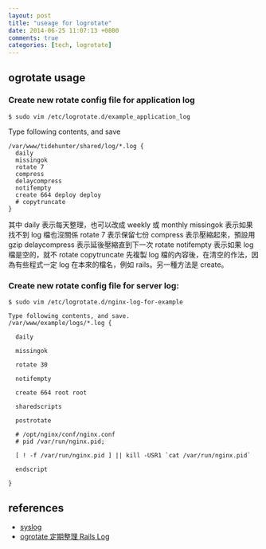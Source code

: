 ```yaml
---
layout: post
title: "useage for logrotate"
date: 2014-06-25 11:07:13 +0800
comments: true
categories: [tech, logrotate]
---
```


## ogrotate usage

### Create new rotate config file for application log

<!-- more -->

`$ sudo vim /etc/logrotate.d/example_application_log`

Type following contents, and save

```
/var/www/tidehunter/shared/log/*.log {
  daily
  missingok
  rotate 7
  compress
  delaycompress
  notifempty
  create 664 deploy deploy
  # copytruncate
}

```

其中 daily 表示每天整理，也可以改成 weekly 或 monthly
missingok 表示如果找不到 log 檔也沒關係
rotate 7 表示保留七份
compress 表示壓縮起來，預設用 gzip
delaycompress 表示延後壓縮直到下一次 rotate
notifempty 表示如果 log 檔是空的，就不 rotate
copytruncate 先複製 log 檔的內容後，在清空的作法，因為有些程式一定 log 在本來的檔名，例如 rails。另一種方法是 create。

### Create new rotate config file for server log:

```
$ sudo vim /etc/logrotate.d/nginx-log-for-example

Type following contents, and save.
/var/www/example/logs/*.log {

  daily

  missingok

  rotate 30

  notifempty

  create 664 root root

  sharedscripts

  postrotate

  # /opt/nginx/conf/nginx.conf
  # pid /var/run/nginx.pid;

  [ ! -f /var/run/nginx.pid ] || kill -USR1 `cat /var/run/nginx.pid`

  endscript

}
```

references
----------
- [syslog](http://linux.vbird.org/linux_basic/0570syslog.php)
- [ogrotate 定期整理 Rails Log](http://ihower.tw/blog/archives/3565)
